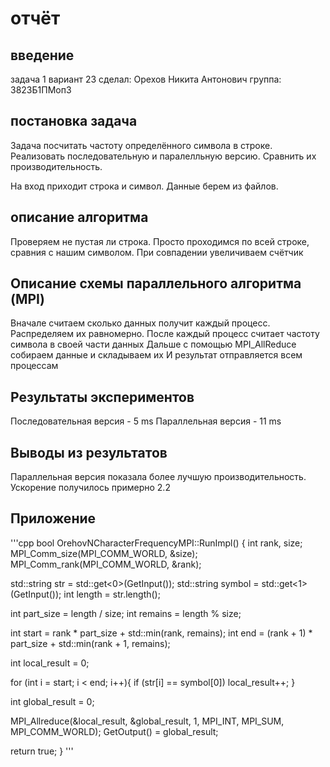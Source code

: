 # отчёт

## введение
задача 1
вариант 23
сделал: Орехов Никита Антонович
группа: 3823Б1ПМоп3

## постановка задача
Задача посчитать частоту определённого символа в строке. 
Реализовать последовательную и паралелльную версию. 
Сравнить их производительность. 

На вход приходит строка и символ. Данные берем из файлов. 

## описание алгоритма

Проверяем не пустая ли строка. 
Просто проходимся по всей строке, сравния с нашим символом. 
При совпадении увеличиваем счётчик

## Описание схемы параллельного алгоритма (MPI)

Вначале считаем сколько данных получит каждый процесс. Распределяем их равномерно. 
После каждый процесс считает частоту символа в своей части данных
Дальше с помощью MPI_AllReduce собираем данные и складываем их
И результат отправляется всем процессам

## Результаты экспериментов

Последовательная версия - 5 ms
Параллельная версия - 11 ms

## Выводы из результатов

Параллельная версия показала более лучшую производительность. 
Ускорение получилось примерно 2.2

## Приложение

'''cpp
bool OrehovNCharacterFrequencyMPI::RunImpl() {
  int rank, size;
  MPI_Comm_size(MPI_COMM_WORLD, &size);
  MPI_Comm_rank(MPI_COMM_WORLD, &rank);

  std::string str = std::get<0>(GetInput());
  std::string symbol = std::get<1>(GetInput());
  int length = str.length();

  int part_size = length / size;
  int remains = length % size;

  int start = rank * part_size + std::min(rank, remains);
  int end = (rank + 1) * part_size + std::min(rank + 1, remains);

  int local_result = 0;

  for (int i = start; i < end; i++){
    if (str[i] == symbol[0]) local_result++;
  }

  int global_result = 0;

  MPI_Allreduce(&local_result, &global_result, 1, MPI_INT, MPI_SUM, MPI_COMM_WORLD);
  GetOutput() = global_result;

  return true;
}
'''